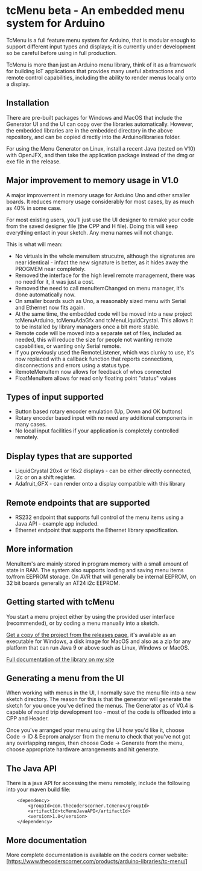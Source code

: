 # tcMenu beta - An embedded menu system for Arduino

TcMenu is a full feature menu system for Arduino, that is modular enough to support different input types and displays;
it is currently under development so be careful before using in full production.

TcMenu is more than just an Arduino menu library, think of it as a framework for building IoT applications that provides
many useful abstractions and remote control capabilities, including the ability to render menus locally onto a display.

## Installation

There are pre-built packages for Windows and MacOS that include the Generator UI and the UI can copy over the libraries automatically. However, the embedded libraries are in the embedded directory in the above repository, and can be copied directly into the Arduino/libraries folder.

For using the Menu Generator on Linux, install a recent Java (tested on V10) with OpenJFX, and then take the application package instead of the dmg or exe file in the release. 

## Major improvement to memory usage in V1.0

A major improvement in memory usage for Arduino Uno and other smaller boards. It reduces memory usage considerably for most cases, by as much as 40% in some case.

For most existing users, you'll just use the UI designer to remake your code from the saved designer file (the CPP and H file). Doing this will keep everything entact in your sketch. Any menu names will not change.

This is what will mean:

* No virtuals in the whole menuitem strucutre, although the signatures are near identical - infact the new signature is better, as it hides away the PROGMEM near completely.
* Removed the interface for the high level remote management, there was no need for it, it was just a cost.
* Removed the need to call menuItemChanged on menu manager, it's done automatically now.
* On smaller boards such as Uno, a reasonably sized menu with Serial and Ethernet now fits again.
* At the same time, the embedded code will be moved into a new project tcMenuArduino, tcMenuAdaGfx and tcMenuLiquidCrystal. This allows it to be installed by library managers once a bit more stable.
* Remote code will be moved into a separate set of files, included as needed, this will reduce the size for people not wanting remote capabilities, or wanting only Serial remote.
* If you previously used the RemoteListener, which was clunky to use, it's now replaced with a callback function that reports connections, disconnections and errors using a status type.
* RemoteMenuItem now allows for feedback of whos connected
* FloatMenuItem allows for read only floating point "status" values

## Types of input supported

* Button based rotary encoder emulation (Up, Down and OK buttons)
* Rotary encoder based input with no need any additional components in many cases.
* No local input facilities if your application is completely controlled remotely.

## Display types that are supported

* LiquidCrystal 20x4 or 16x2 displays - can be either directly connected, i2c or on a shift register.
* Adafruit_GFX - can render onto a display compatible with this library 

## Remote endpoints that are supported

* RS232 endpoint that supports full control of the menu items using a Java API - example app included.
* Ethernet endpoint that supports the Ethernet library specification.

## More information 

MenuItem's are mainly stored in program memory with a small amount of state in RAM. The system also supports loading and saving menu items to/from EEPROM storage. On AVR that will generally be internal EEPROM, on 32 bit boards generally an AT24 i2c EEPROM. 

## Getting started with tcMenu

You start a menu project either by using the provided user interface (recommended), or by coding a menu manually into a sketch. 

[Get a copy of the project from the releases page](https://github.com/davetcc/tcMenu/releases), it's available as an executable for Windows, a disk image for MacOS and also as a zip for any platform that can run Java 9 or above such as Linux, Windows or MacOS.

[Full documentation of the library on my site](https://www.thecoderscorner.com/products/arduino-libraries/tc-menu/) 


## Generating a menu from the UI

When working with menus in the UI, I normally save the menu file into a new sketch directory. The reason for this is
that the generator will generate the sketch for you once you've defined the menus. The Generator as of V0.4 is capable of round trip development too - most of the code is offloaded into a CPP and Header.

Once you've arranged your menu using the UI how you'd like it, choose Code -> ID & Eeprom analyser from the menu
to check that you've not got any overlapping ranges, then choose Code -> Generate from the menu, choose appropriate
hardware arrangements and hit generate.

## The Java API

There is a java API for accessing the menu remotely, include the following into your maven build file:

        <dependency>
            <groupId>com.thecoderscorner.tcmenu</groupId>
            <artifactId>tcMenuJavaAPI</artifactId>
            <version>1.0</version>
        </dependency>

## More documentation

More complete documentation is available on the coders corner website:
[https://www.thecoderscorner.com/products/arduino-libraries/tc-menu/] 
